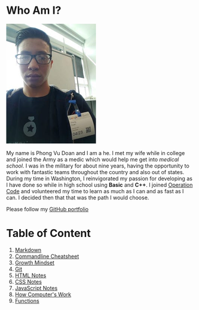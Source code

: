 # Who Am I?

![PIC](/img/Profilepic.jpg)


My name is Phong Vu Doan and I am a he. I met my wife while in college and joined the Army as a medic which would help me get into *medical school*. I was in the military for about nine years, having the opportunity to work with fantastic teams throughout the country and also out of states. During my time in Washington, I reinvigorated my passion for developing as I have done so while in high school using **Basic** and **C++**. I joined [Operation Code](https://operationcode.org) and volunteered my time to learn as much as I can and as fast as I can. I decided then that that was the path I would choose.

Please follow my [GitHub portfolio](https://github.com/phongvdoan) 

# Table of Content

1. [Markdown](learning_markdown.md)
2. [Commandline Cheatsheet](cheatsheet.md)
3. [Growth Mindset](growth-mindset.md)
4. [Git](git-github.md)
5. [HTML Notes](html-notes.md)
6. [CSS Notes](css-notes.md)
7. [JavaScript Notes](js-notes.md)
8. [How Computer's Work](computer-notes.md)
9. [Functions](functions.md)